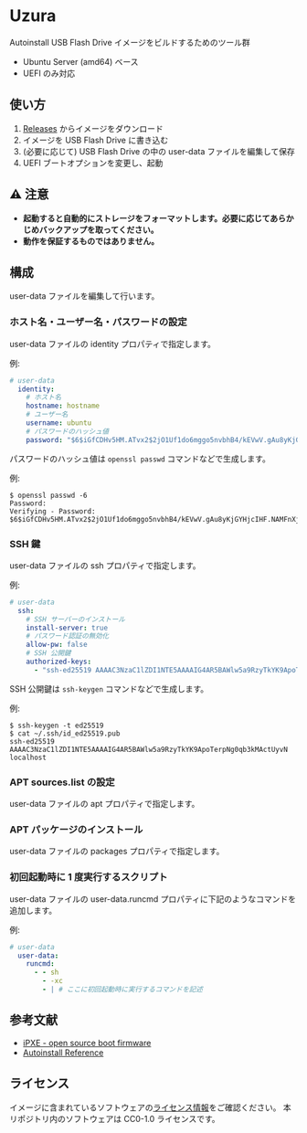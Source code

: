 # Uzura

Autoinstall USB Flash Drive イメージをビルドするためのツール群

- Ubuntu Server (amd64) ベース
- UEFI のみ対応

## 使い方

1. [Releases](https://github.com/kou029w/uzura/releases) からイメージをダウンロード
2. イメージを USB Flash Drive に書き込む
3. (必要に応じて) USB Flash Drive の中の user-data ファイルを編集して保存
4. UEFI ブートオプションを変更し、起動

## ⚠ 注意

- **起動すると自動的にストレージをフォーマットします。必要に応じてあらかじめバックアップを取ってください。**
- **動作を保証するものではありません。**

## 構成

user-data ファイルを編集して行います。

### ホスト名・ユーザー名・パスワードの設定

user-data ファイルの identity プロパティで指定します。

例:

<!-- prettier-ignore-start -->
```yml
# user-data
  identity:
    # ホスト名
    hostname: hostname
    # ユーザー名
    username: ubuntu
    # パスワードのハッシュ値
    password: "$6$iGfCDHv5HM.ATvx2$2jO1Uf1do6mggo5nvbhB4/kEVwV.gAu8yKjGYHjcIHF.NAMFnXjFUtBW0RVPaxIDDe5yfQ4OXlzuwMBcReMAm/"
```
<!-- prettier-ignore-end -->

パスワードのハッシュ値は `openssl passwd` コマンドなどで生成します。

例:

```console
$ openssl passwd -6
Password:
Verifying - Password:
$6$iGfCDHv5HM.ATvx2$2jO1Uf1do6mggo5nvbhB4/kEVwV.gAu8yKjGYHjcIHF.NAMFnXjFUtBW0RVPaxIDDe5yfQ4OXlzuwMBcReMAm/
```

### SSH 鍵

user-data ファイルの ssh プロパティで指定します。

例:

<!-- prettier-ignore-start -->
```yml
# user-data
  ssh:
    # SSH サーバーのインストール
    install-server: true
    # パスワード認証の無効化
    allow-pw: false
    # SSH 公開鍵
    authorized-keys:
      - "ssh-ed25519 AAAAC3NzaC1lZDI1NTE5AAAAIG4AR5BAWlw5a9RzyTkYK9ApoTerpNg0qb3kMActUyvN"
```
<!-- prettier-ignore-end -->

SSH 公開鍵は `ssh-keygen` コマンドなどで生成します。

例:

```console
$ ssh-keygen -t ed25519
$ cat ~/.ssh/id_ed25519.pub
ssh-ed25519 AAAAC3NzaC1lZDI1NTE5AAAAIG4AR5BAWlw5a9RzyTkYK9ApoTerpNg0qb3kMActUyvN localhost
```

### APT sources.list の設定

user-data ファイルの apt プロパティで指定します。

### APT パッケージのインストール

user-data ファイルの packages プロパティで指定します。

### 初回起動時に 1 度実行するスクリプト

user-data ファイルの user-data.runcmd プロパティに下記のようなコマンドを追加します。

例:

<!-- prettier-ignore-start -->
```yml
# user-data
  user-data:
    runcmd:
      - - sh
        - -xc
        - | # ここに初回起動時に実行するコマンドを記述
```
<!-- prettier-ignore-end -->

## 参考文献

- [iPXE - open source boot firmware](https://ipxe.org/)
- [Autoinstall Reference](https://ubuntu.com/server/docs/install/autoinstall-reference)

## ライセンス

イメージに含まれているソフトウェアの[ライセンス情報](https://ipxe.org/licensing)をご確認ください。
本リポジトリ内のソフトウェアは CC0-1.0 ライセンスです。
